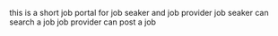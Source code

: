this is a short job portal for job seaker and job provider
job seaker can search a job 
job provider can post a job
